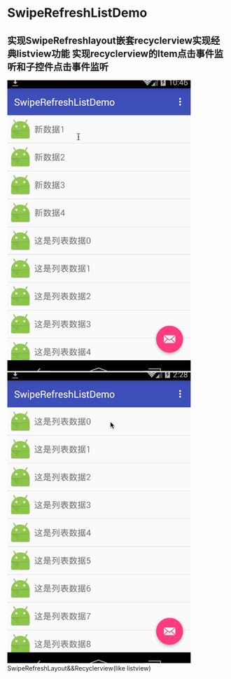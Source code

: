 # SwipeRefreshListDemo
实现SwipeRefreshlayout嵌套recyclerview实现经典listview功能
实现recyclerview的Item点击事件监听和子控件点击事件监听
---
![image](https://github.com/mzeht/SwipeRefreshListDemo/blob/master/app/src/main/res/acess/sample.gif )
![image](https://github.com/mzeht/SwipeRefreshListDemo/blob/master/app/src/main/res/acess/click.gif )
SwipeRefreshLayout&amp;&amp;Recyclerview(like listview)
